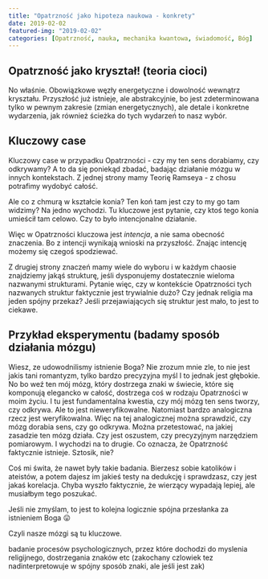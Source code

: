 ```yaml
---
title: "Opatrzność jako hipoteza naukowa - konkrety"
date: 2019-02-02
featured-img: "2019-02-02"
categories: [Opatrzność, nauka, mechanika kwantowa, świadomość, Bóg]
---
```


## Opatrzność jako kryształ! (teoria cioci)

No właśnie. Obowiązkowe węzły energetyczne i dowolność wewnątrz kryształu. Przyszłość już istnieje, ale abstrakcyjnie, bo jest zdeterminowana tylko w pewnym zakresie (zmian energetycznych), ale detale i konkretne wydarzenia, jak również ścieżka do tych wydarzeń to nasz wybór.


## Kluczowy case

Kluczowy case w przypadku Opatrzności - czy my ten sens dorabiamy, czy odkrywamy? A to da się poniekąd zbadać, badając działanie mózgu w innych kontekstach. Z jednej strony mamy Teorię Ramseya - z chosu potrafimy wydobyć całość.

Ale co z chmurą w kształcie konia? Ten koń tam jest czy to my go tam widzimy? Na jedno wychodzi. Tu kluczowe jest pytanie, czy ktoś tego konia umieścił tam celowo. Czy to było intencjonalne działanie.

Więc w Opatrzności kluczowa jest *intencja*, a nie sama obecność znaczenia. Bo z intencji wynikają wnioski na przyszłość. Znając intencję możemy się czegoś spodziewać.

Z drugiej strony znaczeń mamy wiele do wyboru i w każdym chaosie znajdziemy jakąś strukturę, jeśli dysponujemy dostatecznie wieloma nazwanymi strukturami. 
Pytanie więc, czy w kontekście Opatrzności tych nazwanych struktur faktycznie jest trywialnie dużo? Czy jednak religia ma jeden spójny przekaz? Jeśli przejawiających się struktur jest mało, to jest to ciekawe.


## Przykład eksperymentu (badamy sposób działania mózgu)

Wiesz, ze udowodnilismy istnienie Boga? Nie zrozum mnie zle, to nie jest jakis tani romantyzm, tylko bardzo precyzyjna myśl
I to jednak jest głębokie. No bo weź ten mój mózg, który dostrzega znaki w świecie, które się komponują elegancko w całość, dostrzega coś w rodzaju Opatrzności w moim życiu. I tu jest fundamentalna kwestia, czy mój mózg ten sens tworzy, czy odkrywa.
Ale to jest nieweryfikowalne. Natomiast bardzo analogiczna rzecz jest weryfikowalna.
Więc na tej analogicznej można sprawdzić, czy mózg dorabia sens, czy go odkrywa.
Można przetestować, na jakiej zasadzie ten mózg działa. Czy jest oszustem, czy precyzyjnym narzędziem pomiarowym.
I wychodzi na to drugie.
Co oznacza, że Opatrzność faktycznie istnieje.
Sztosik, nie?

Coś mi świta, że nawet były takie badania. Bierzesz sobie katolików i ateistów, a potem dajesz im jakieś testy na dedukcję i sprawdzasz, czy jest jakaś korelacja. Chyba wyszło faktycznie, że wierzący wypadają lepiej, ale musiałbym tego poszukać.

Jeśli nie zmyślam, to jest to kolejna logicznie spójna przesłanka za istnieniem Boga 😛

Czyli nasze mózgi są tu kluczowe.


badanie procesów psychologicznych, przez które dochodzi do myslenia religijnego, dostrzegania znaków etc (zakochany czlowiek tez nadinterpretowuje w spójny sposób znaki, ale jeśli jest zak)